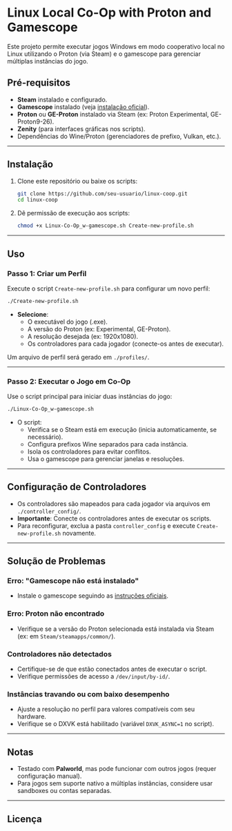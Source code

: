 # Linux Local Co-Op with Proton and Gamescope

Este projeto permite executar jogos Windows em modo cooperativo local no Linux utilizando o Proton (via Steam) e o gamescope para gerenciar múltiplas instâncias do jogo.

## Pré-requisitos

- **Steam** instalado e configurado.
- **Gamescope** instalado (veja [instalação oficial](https://github.com/ValveSoftware/gamescope)).
- **Proton** ou **GE-Proton** instalado via Steam (ex: Proton Experimental, GE-Proton9-26).
- **Zenity** (para interfaces gráficas nos scripts).
- Dependências do Wine/Proton (gerenciadores de prefixo, Vulkan, etc.).

---

## Instalação

1. Clone este repositório ou baixe os scripts:
   ```bash
   git clone https://github.com/seu-usuario/linux-coop.git
   cd linux-coop
   ```

2. Dê permissão de execução aos scripts:
   ```bash
   chmod +x Linux-Co-Op_w-gamescope.sh Create-new-profile.sh
   ```

---

## Uso

### Passo 1: Criar um Perfil

Execute o script `Create-new-profile.sh` para configurar um novo perfil:
```bash
./Create-new-profile.sh
```

- **Selecione**:
  - O executável do jogo (.exe).
  - A versão do Proton (ex: Experimental, GE-Proton).
  - A resolução desejada (ex: 1920x1080).
  - Os controladores para cada jogador (conecte-os antes de executar).

Um arquivo de perfil será gerado em `./profiles/`.

---

### Passo 2: Executar o Jogo em Co-Op

Use o script principal para iniciar duas instâncias do jogo:
```bash
./Linux-Co-Op_w-gamescope.sh
```

- O script:
  - Verifica se o Steam está em execução (inicia automaticamente, se necessário).
  - Configura prefixos Wine separados para cada instância.
  - Isola os controladores para evitar conflitos.
  - Usa o gamescope para gerenciar janelas e resoluções.

---

## Configuração de Controladores

- Os controladores são mapeados para cada jogador via arquivos em `./controller_config/`.
- **Importante**: Conecte os controladores antes de executar os scripts.
- Para reconfigurar, exclua a pasta `controller_config` e execute `Create-new-profile.sh` novamente.

---

## Solução de Problemas

### Erro: "Gamescope não está instalado"
- Instale o gamescope seguindo as [instruções oficiais](https://github.com/ValveSoftware/gamescope#packaging).

### Erro: Proton não encontrado
- Verifique se a versão do Proton selecionada está instalada via Steam (ex: em `Steam/steamapps/common/`).

### Controladores não detectados
- Certifique-se de que estão conectados antes de executar o script.
- Verifique permissões de acesso a `/dev/input/by-id/`.

### Instâncias travando ou com baixo desempenho
- Ajuste a resolução no perfil para valores compatíveis com seu hardware.
- Verifique se o DXVK está habilitado (variável `DXVK_ASYNC=1` no script).

---

## Notas

- Testado com **Palworld**, mas pode funcionar com outros jogos (requer configuração manual).
- Para jogos sem suporte nativo a múltiplas instâncias, considere usar sandboxes ou contas separadas.

---

## Licença
